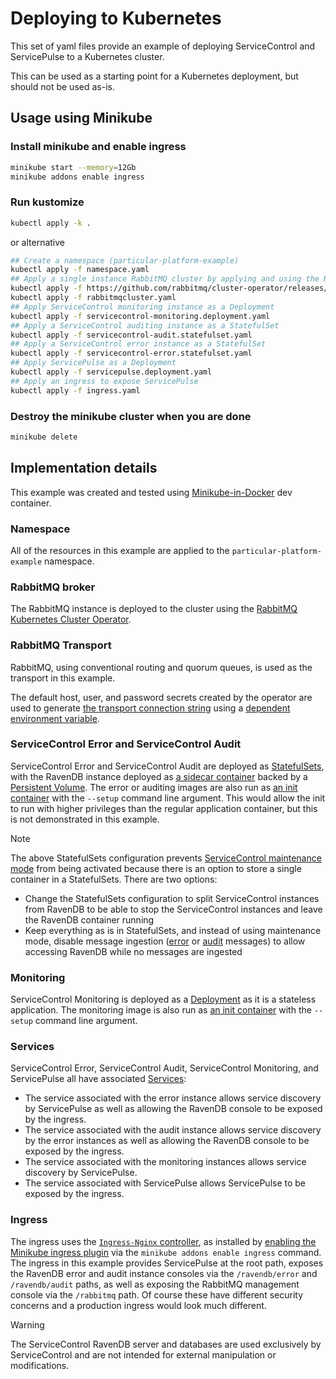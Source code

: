 # Deploying to Kubernetes

This set of yaml files provide an example of deploying ServiceControl and ServicePulse to a Kubernetes cluster.

This can be used as a starting point for a Kubernetes deployment, but should not be used as-is.

## Usage using Minikube

### Install minikube and enable ingress

```bash
minikube start --memory=12Gb
minikube addons enable ingress
```

### Run kustomize

```bash
kubectl apply -k .
```

or alternative

```bash
## Create a namespace (particular-platform-example)
kubectl apply -f namespace.yaml
## Apply a single instance RabbitMQ cluster by applying and using the RabbitMQ cluster operator
kubectl apply -f https://github.com/rabbitmq/cluster-operator/releases/latest/download/cluster-operator.yml
kubectl apply -f rabbitmqcluster.yaml
## Apply ServiceControl monitoring instance as a Deployment
kubectl apply -f servicecontrol-monitoring.deployment.yaml
## Apply a ServiceControl auditing instance as a StatefulSet
kubectl apply -f servicecontrol-audit.statefulset.yaml
## Apply a ServiceControl error instance as a StatefulSet
kubectl apply -f servicecontrol-error.statefulset.yaml
## Apply ServicePulse as a Deployment
kubectl apply -f servicepulse.deployment.yaml
## Apply an ingress to expose ServicePulse
kubectl apply -f ingress.yaml
```

### Destroy the minikube cluster when you are done

```bash
minikube delete
```

## Implementation details

This example was created and tested using [Minikube-in-Docker](https://github.com/devcontainers/templates/tree/main/src/kubernetes-helm-minikube) dev container.

### Namespace

All of the resources in this example are applied to the `particular-platform-example` namespace.

### RabbitMQ broker

The RabbitMQ instance is deployed to the cluster using the [RabbitMQ Kubernetes Cluster Operator](https://www.rabbitmq.com/kubernetes/operator/operator-overview).

### RabbitMQ Transport

RabbitMQ, using conventional routing and quorum queues, is used as the transport in this example.

The default host, user, and password secrets created by the operator are used to generate [the transport connection string](https://docs.particular.net/transports/rabbitmq/connection-settings#transport-layer-security-support) using a [dependent environment variable](https://kubernetes.io/docs/tasks/inject-data-application/define-interdependent-environment-variables/).

### ServiceControl Error and ServiceControl Audit

ServiceControl Error and ServiceControl Audit are deployed as [StatefulSets](https://kubernetes.io/docs/concepts/workloads/controllers/statefulset/), with the RavenDB instance deployed as [a sidecar container](https://kubernetes.io/docs/concepts/workloads/pods/sidecar-containers/) backed by a [Persistent Volume](https://kubernetes.io/docs/concepts/storage/persistent-volumes/). The error or auditing images are also run as [an init container](https://kubernetes.io/docs/concepts/workloads/pods/init-containers/) with the `--setup` command line argument. This would allow the init to run with higher privileges than the regular application container, but this is not demonstrated in this example.

> [!NOTE]
> The above StatefulSets configuration prevents [ServiceControl maintenance mode](https://docs.particular.net/servicecontrol/ravendb/accessing-database#container-deployment) from being activated because there is an option to store a single container in a StatefulSets.
> There are two options:
>
> - Change the StatefulSets configuration to split ServiceControl instances from RavenDB to be able to stop the ServiceControl instances and leave the RavenDB container running
> - Keep everything as is in StatefulSets, and instead of using maintenance mode, disable message ingestion ([error](https://docs.particular.net/servicecontrol/servicecontrol-instances/configuration#recoverability-servicecontrolingesterrormessages) or [audit](https://docs.particular.net/servicecontrol/audit-instances/configuration#recoverability-servicecontrolingestauditmessages) messages) to allow accessing RavenDB while no messages are ingested

### Monitoring

ServiceControl Monitoring is deployed as a [Deployment](https://kubernetes.io/docs/concepts/workloads/controllers/deployment/) as it is a stateless application. The monitoring image is also run as [an init container](https://kubernetes.io/docs/concepts/workloads/pods/init-containers/) with the `--setup` command line argument.

### Services

ServiceControl Error, ServiceControl Audit, ServiceControl Monitoring, and ServicePulse all have associated [Services](https://kubernetes.io/docs/concepts/services-networking/service/):

- The service associated with the error instance allows service discovery by ServicePulse as well as allowing the RavenDB console to be exposed by the ingress.
- The service associated with the audit instance allows service discovery by the error instances as well as allowing the RavenDB console to be exposed by the ingress.
- The service associated with the monitoring instances allows service discovery by ServicePulse.
- The service associated with ServicePulse allows ServicePulse to be exposed by the ingress.

### Ingress

The ingress uses the [`Ingress-Nginx` controller](https://kubernetes.github.io/ingress-nginx/), as installed by [enabling the Minikube ingress plugin](https://kubernetes.io/docs/tasks/access-application-cluster/ingress-minikube/) via the `minikube addons enable ingress` command. The ingress in this example provides ServicePulse at the root path, exposes the RavenDB error and audit instance consoles via the `/ravendb/error` and `/ravendb/audit` paths, as well as exposing the RabbitMQ management console via the `/rabbitmq` path. Of course these have different security concerns and a production ingress would look much different.

> [!WARNING]
> The ServiceControl RavenDB server and databases are used exclusively by ServiceControl and are not intended for external manipulation or modifications.

